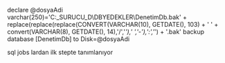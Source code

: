 declare @dosyaAdi varchar(250)='C:\_SURUCU_D\DBYEDEKLER\DenetimDb.bak' + 
replace(replace(replace(CONVERT(VARCHAR(10), GETDATE(), 103) + ' '  + 
convert(VARCHAR(8), GETDATE(), 14),'/','_'),' ','-'),':','_') + '.bak'
backup database [DenetimDb] to Disk=@dosyaAdi

sql jobs lardan ilk stepte tanımlanıyor
